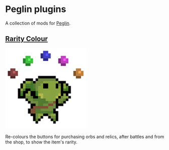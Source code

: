 # Peglin plugins
A collection of mods for [Peglin](https://store.steampowered.com/app/1296610/Peglin/).

## [Rarity Colour](RarityColour)

![ ](RarityColour/icon.png)

Re-colours the buttons for purchasing orbs and relics, after battles and from the shop, to show the item's rarity.
